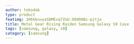 ```yaml
---
author: tokodab
type: product
featimg: 1H6kbuvyaS8MEvq7ZoU-X0d08Bs-pjtja
title: Metal Gear Rising Raiden Samsung Galaxy S9 Case
tags: [samsung, galaxy, s9]
category: [samsung]
---
```

